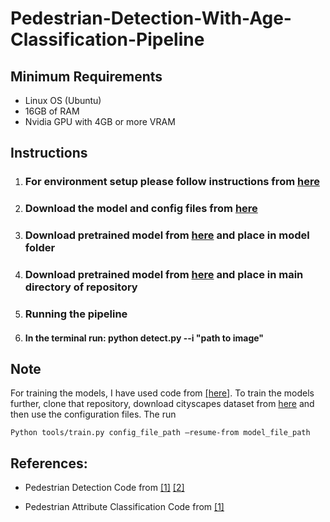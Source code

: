 # Pedestrian-Detection-With-Age-Classification-Pipeline


## Minimum Requirements
* Linux OS (Ubuntu)
* 16GB of RAM
* Nvidia GPU with 4GB or more VRAM

## Instructions 

1. ### For environment setup please follow instructions from [here](https://github.com/hasanirtiza/PedesFormer-Transformer-Networks-For-Pedestrian-Detection)

2. ### Download the model and config files from [here](https://github.com/hasanirtiza/PedesFormer-Transformer-Networks-For-Pedestrian-Detection/tree/main/configs)
3. ### Download pretrained model from [here](http://data.lip6.fr/cadene/pretrainedmodels/bn_inception-52deb4733.pth) and place in model folder
4.  ### Download pretrained model from [here](https://drive.google.com/file/d/15paMK0-rKDsuzptDPK5kH2JuL8QO0HyS/view) and place in main directory of repository 
5.  ### Running the pipeline
6.  #### In the terminal run: python detect.py --i "path to image" 


## Note
For training the models, I have used code from [[here]](https://github.com/hasanirtiza/PedesFormer-Transformer-Networks-For-Pedestrian-Detection). To train the models further, clone that repository, download cityscapes dataset from [here](https://www.cityscapes-dataset.com/login/) and then use the configuration files. The run 
```
Python tools/train.py config_file_path –resume-from model_file_path
```

## References:

* Pedestrian Detection Code from [[1]](https://github.com/hasanirtiza/PedesFormer-Transformer-Networks-For-Pedestrian-Detection) [[2]](https://mmdetection.readthedocs.io/en/latest/tutorials/)


* Pedestrian Attribute Classification Code from [[1]](https://github.com/chufengt/iccv19_attribute)


